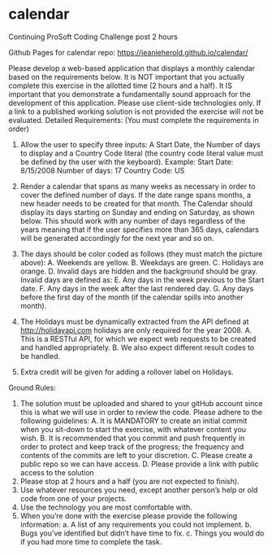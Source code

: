 # calendar
Continuing ProSoft Coding Challenge post 2 hours

Github Pages for calendar repo:
https://jeanieherold.github.io/calendar/

Please develop a web-based application that displays a monthly calendar
based on the requirements below. It is NOT important that you actually
complete this exercise in the allotted time (2 hours and a half). It IS
important that you demonstrate a fundamentally sound approach for the
development of this application. Please use client-side technologies only. If
a link to a published working solution is not provided the exercise will not
be evaluated.
Detailed Requirements:
(You must complete the requirements in order)
1. Allow the user to specify three inputs: A Start Date, the Number of
days to display and a Country Code literal (the country code literal
value must be defined by the user with the keyboard).
Example:
Start Date: 8/15/2008
Number of days: 17
Country Code: US

2. Render a calendar that spans as many weeks as necessary in order to
cover the defined number of days. If the date range spans months, a
new header needs to be created for that month. The Calendar should
display its days starting on Sunday and ending on Saturday, as shown
below. This should work with any number of days regardless of the
years meaning that if the user specifies more than 365 days, calendars
will be generated accordingly for the next year and so on.

3. The days should be color coded as follows (they must match the
picture above):
A. Weekends are yellow.
B. Weekdays are green.
C. Holidays are orange.
D. Invalid days are hidden and the background should be gray.
Invalid days are defined as:
E. Any days in the week previous to the Start date.
F. Any days in the week after the last rendered day.
G. Any days before the first day of the month (if the calendar spills into
another month).

4. The Holidays must be dynamically extracted from the API defined at
http://holidayapi.com holidays are only required for the year 2008.
A. This is a RESTful API, for which we expect web requests to be created and
handled appropriately.
B. We also expect different result codes to be handled.
5. Extra credit will be given for adding a rollover label on Holidays.

Ground Rules:
1. The solution must be uploaded and shared to your gitHub account
since this is what we will use in order to review the code. Please
adhere to the following guidelines:
A. It is MANDATORY to create an initial commit when you sit-down to start
the exercise, with whatever content you wish.
B. It is recommended that you commit and push frequently in order to
protect and keep track of the progress; the frequency and contents of the
commits are left to your discretion.
C. Please create a public repo so we can have access.
D. Please provide a link with public access to the solution
2. Please stop at 2 hours and a half (you are not expected to finish).
3. Use whatever resources you need, except another person’s help or old
code from one of your projects.
4. Use the technology you are most comfortable with.
5. When you’re done with the exercise please provide the following
information:
a. A list of any requirements you could not implement.
b. Bugs you’ve identified but didn’t have time to fix.
c. Things you would do if you had more time to complete the task.

